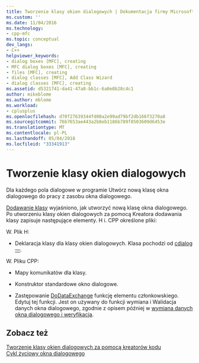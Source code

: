 ```yaml
---
title: Tworzenie klasy okien dialogowych | Dokumentacja firmy Microsoft
ms.custom: ''
ms.date: 11/04/2016
ms.technology:
- cpp-mfc
ms.topic: conceptual
dev_langs:
- C++
helpviewer_keywords:
- dialog boxes [MFC], creating
- MFC dialog boxes [MFC], creating
- files [MFC], creating
- dialog classes [MFC], Add Class Wizard
- dialog classes [MFC], creating
ms.assetid: d5321741-da41-47a8-bb1c-6a0e8b28c4c1
author: mikeblome
ms.author: mblome
ms.workload:
- cplusplus
ms.openlocfilehash: d70f27639344fd00a2e99ad79bf2db166f3270a8
ms.sourcegitcommit: 76b7653ae443a2b8eb1186b789f8503609d6453e
ms.translationtype: MT
ms.contentlocale: pl-PL
ms.lasthandoff: 05/04/2018
ms.locfileid: "33341913"
---
```

# <a name="creating-your-dialog-class"></a>Tworzenie klasy okien dialogowych
Dla każdego pola dialogowe w programie Utwórz nową klasę okna dialogowego do pracy z zasobu okna dialogowego.  
  
 [Dodawanie klasy](../ide/adding-a-class-visual-cpp.md) wyjaśniono, jak utworzyć nową klasę okna dialogowego. Po utworzeniu klasy okien dialogowych za pomocą Kreatora dodawania klasy zapisuje następujące elementy. H i. CPP określone pliki:  
  
 W. Plik H:  
  
-   Deklaracja klasy dla klasy okien dialogowych. Klasa pochodzi od [cdialog —](../mfc/reference/cdialog-class.md).  
  
 W. Pliku CPP:  
  
-   Mapy komunikatów dla klasy.  
  
-   Konstruktor standardowe okno dialogowe.  
  
-   Zastępowanie [DoDataExchange](../mfc/reference/cwnd-class.md#dodataexchange) funkcję elementu członkowskiego. Edytuj tej funkcji. Jest on używany do funkcji wymiana i Walidacja danych okna dialogowego, zgodnie z opisem później w [wymiana danych okna dialogowego i weryfikacja](../mfc/dialog-data-exchange-and-validation.md).  
  
## <a name="see-also"></a>Zobacz też  
 [Tworzenie klasy okien dialogowych za pomocą kreatorów kodu](../mfc/creating-a-dialog-class-with-code-wizards.md)   
 [Cykl życiowy okna dialogowego](../mfc/life-cycle-of-a-dialog-box.md)

